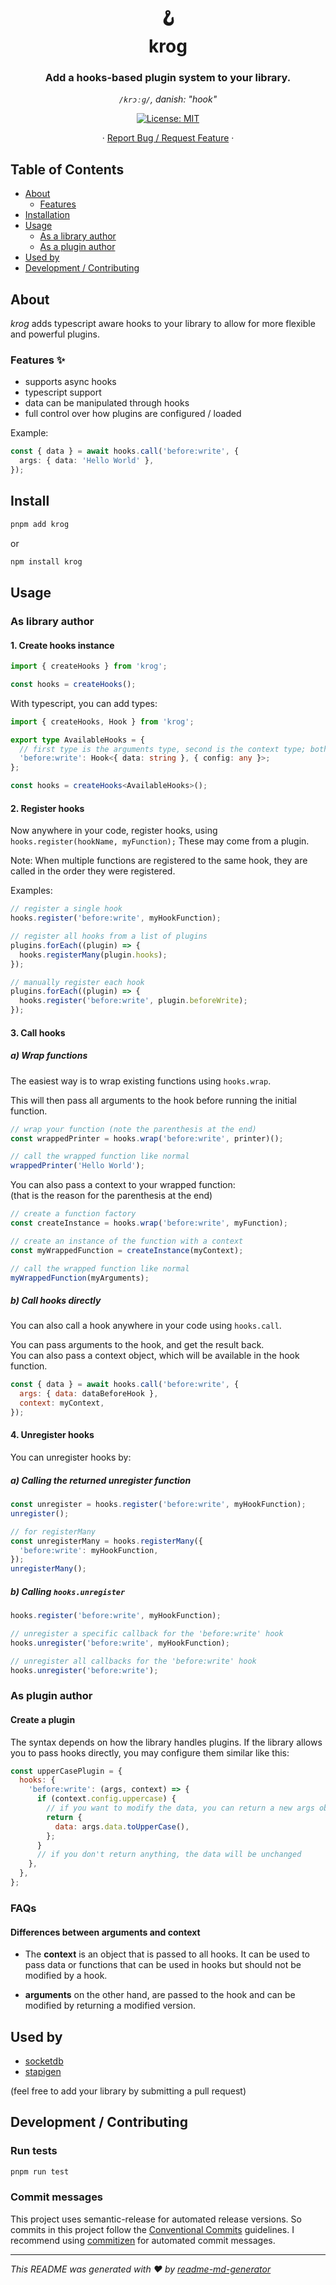 <h1 align="center">🪝 <br/>krog</h1>
<h3 align="center">Add a hooks-based plugin system to your library.</h3>
<p align="center"><i><code>/krɔːɡ/</code>, danish: "hook"</i></p>
<p align="center">
  <a href="#" target="_blank">
    <img alt="License: MIT" src="https://img.shields.io/badge/License-MIT-yellow.svg" />
  </a>
</p>
<p align="center">
  ·
  <a href="https://github.com/TimoBechtel/krog/issues">Report Bug / Request Feature</a>
  ·
</p>

## Table of Contents

- [About](#about)
  - [Features](#Features)
- [Installation](#install)
- [Usage](#usage)
  - [As a library author](#As-a-library-author)
  - [As a plugin author](#As-a-plugin-author)
- [Used by](#used-by)
- [Development / Contributing](#Development-Contributing)

## About

_krog_ adds typescript aware hooks to your library to allow for more flexible and powerful plugins.

### Features ✨

- supports async hooks
- typescript support
- data can be manipulated through hooks
- full control over how plugins are configured / loaded

Example:

```typescript
const { data } = await hooks.call('before:write', {
  args: { data: 'Hello World' },
});
```

## Install

```sh
pnpm add krog
```

or

```sh
npm install krog
```

## Usage

### As library author

#### 1. Create hooks instance

```js
import { createHooks } from 'krog';

const hooks = createHooks();
```

With typescript, you can add types:

```ts
import { createHooks, Hook } from 'krog';

export type AvailableHooks = {
  // first type is the arguments type, second is the context type; both are optional
  'before:write': Hook<{ data: string }, { config: any }>;
};

const hooks = createHooks<AvailableHooks>();
```

#### 2. Register hooks

Now anywhere in your code, register hooks, using `hooks.register(hookName, myFunction);` These may come from a plugin.

Note: When multiple functions are registered to the same hook, they are called in the order they were registered.

Examples:

```js
// register a single hook
hooks.register('before:write', myHookFunction);
```

```js
// register all hooks from a list of plugins
plugins.forEach((plugin) => {
  hooks.registerMany(plugin.hooks);
});
```

```js
// manually register each hook
plugins.forEach((plugin) => {
  hooks.register('before:write', plugin.beforeWrite);
});
```

#### 3. Call hooks

##### a) Wrap functions

The easiest way is to wrap existing functions using `hooks.wrap`.

This will then pass all arguments to the hook before running the initial function.

```js
// wrap your function (note the parenthesis at the end)
const wrappedPrinter = hooks.wrap('before:write', printer)();

// call the wrapped function like normal
wrappedPrinter('Hello World');
```

You can also pass a context to your wrapped function:  
(that is the reason for the parenthesis at the end)

```js
// create a function factory
const createInstance = hooks.wrap('before:write', myFunction);

// create an instance of the function with a context
const myWrappedFunction = createInstance(myContext);

// call the wrapped function like normal
myWrappedFunction(myArguments);
```

##### b) Call hooks directly

You can also call a hook anywhere in your code using `hooks.call`.

You can pass arguments to the hook, and get the result back.  
You can also pass a context object, which will be available in the hook function.

```js
const { data } = await hooks.call('before:write', {
  args: { data: dataBeforeHook },
  context: myContext,
});
```

#### 4. Unregister hooks

You can unregister hooks by:

##### a) Calling the returned unregister function

```js
const unregister = hooks.register('before:write', myHookFunction);
unregister();

// for registerMany
const unregisterMany = hooks.registerMany({
  'before:write': myHookFunction,
});
unregisterMany();
```

##### b) Calling `hooks.unregister`

```js
hooks.register('before:write', myHookFunction);

// unregister a specific callback for the 'before:write' hook
hooks.unregister('before:write', myHookFunction);

// unregister all callbacks for the 'before:write' hook
hooks.unregister('before:write');
```

### As plugin author

#### Create a plugin

The syntax depends on how the library handles plugins. If the library allows you to pass hooks directly, you may configure them similar like this:

```js
const upperCasePlugin = {
  hooks: {
    'before:write': (args, context) => {
      if (context.config.uppercase) {
        // if you want to modify the data, you can return a new args object (context cannot be modified)
        return {
          data: args.data.toUpperCase(),
        };
      }
      // if you don't return anything, the data will be unchanged
    },
  },
};
```

### FAQs

#### Differences between arguments and context

- The **context** is an object that is passed to all hooks. It can be used to pass data or functions that can be used in hooks but should not be modified by a hook.

- **arguments** on the other hand, are passed to the hook and can be modified by returning a modified version.

## Used by

- [socketdb](https://github.com/TimoBechtel/socketdb)
- [stapigen](https://github.com/TimoBechtel/stapigen)

(feel free to add your library by submitting a pull request)

## Development / Contributing

### Run tests

```sh
pnpm run test
```

### Commit messages

This project uses semantic-release for automated release versions. So commits in this project follow the [Conventional Commits](https://www.conventionalcommits.org/en/v1.0.0-beta.2/) guidelines. I recommend using [commitizen](https://github.com/commitizen/cz-cli) for automated commit messages.

---

_This README was generated with ❤️ by [readme-md-generator](https://github.com/kefranabg/readme-md-generator)_
